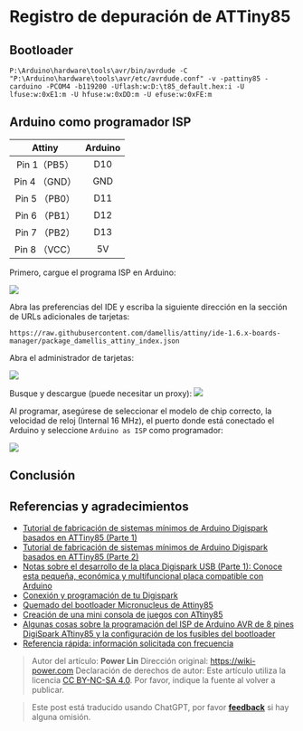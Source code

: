 # Registro de depuración de ATTiny85

## Bootloader

```shell
P:\Arduino\hardware\tools\avr/bin/avrdude -C "P:\Arduino\hardware\tools\avr/etc/avrdude.conf" -v -pattiny85 -carduino -PCOM4 -b119200 -Uflash:w:D:\t85_default.hex:i -U lfuse:w:0xE1:m -U hfuse:w:0xDD:m -U efuse:w:0xFE:m
```

## Arduino como programador ISP

|    Attiny     | Arduino |
| :-----------: | :-----: |
| Pin 1（PB5）  |   D10   |
| Pin 4 （GND） |   GND   |
| Pin 5 （PB0） |   D11   |
| Pin 6 （PB1） |   D12   |
| Pin 7 （PB2） |   D13   |
| Pin 8 （VCC） |   5V    |

Primero, cargue el programa ISP en Arduino:

![](https://wiki-media-1253965369.cos.ap-guangzhou.myqcloud.com/img/20200426144425.png)

Abra las preferencias del IDE y escriba la siguiente dirección en la sección de URLs adicionales de tarjetas:

```
https://raw.githubusercontent.com/damellis/attiny/ide-1.6.x-boards-manager/package_damellis_attiny_index.json
```

Abra el administrador de tarjetas:

![](https://wiki-media-1253965369.cos.ap-guangzhou.myqcloud.com/img/20200426144642.png)

Busque y descargue (puede necesitar un proxy):
![](https://wiki-media-1253965369.cos.ap-guangzhou.myqcloud.com/img/20200426144732.png)

Al programar, asegúrese de seleccionar el modelo de chip correcto, la velocidad de reloj (Internal 16 MHz), el puerto donde está conectado el Arduino y seleccione `Arduino as ISP` como programador:

![](https://wiki-media-1253965369.cos.ap-guangzhou.myqcloud.com/img/20200426144834.png)

## Conclusión

## Referencias y agradecimientos

- [Tutorial de fabricación de sistemas mínimos de Arduino Digispark basados en ATTiny85 (Parte 1)](https://blog.csdn.net/Argon_Ghost/article/details/103637870?depth_1-utm_source=distribute.pc_relevant.none-task-blog-BlogCommendFromBaidu-4&utm_source=distribute.pc_relevant.none-task-blog-BlogCommendFromBaidu-4)
- [Tutorial de fabricación de sistemas mínimos de Arduino Digispark basados en ATTiny85 (Parte 2)](https://blog.csdn.net/Argon_Ghost/article/details/103859931)
- [Notas sobre el desarrollo de la placa Digispark USB (Parte 1): Conoce esta pequeña, económica y multifuncional placa compatible con Arduino](https://zhuanlan.zhihu.com/p/73336394)
- [Conexión y programación de tu Digispark](http://digistump.com/wiki/digispark/tutorials/connecting)
- [Quemado del bootloader Micronucleus de Attiny85](http://iremo-tw.blogspot.com/2018/03/attiny85-micronucleus-bootloader.html)
- [Creación de una mini consola de juegos con ATtiny85](https://www.jianshu.com/p/55e86b4e0194)
- [Algunas cosas sobre la programación del ISP de Arduino AVR de 8 pines DigiSpark ATtiny85 y la configuración de los fusibles del bootloader](http://blog.sina.com.cn/s/blog_6566538d0102w6qk.html)
- [Referencia rápida: información solicitada con frecuencia](http://digistump.com/wiki/digispark/quickref)

> Autor del artículo: **Power Lin**
> Dirección original: <https://wiki-power.com>
> Declaración de derechos de autor: Este artículo utiliza la licencia [CC BY-NC-SA 4.0](https://creativecommons.org/licenses/by/4.0/deed.zh). Por favor, indique la fuente al volver a publicar.

> Este post está traducido usando ChatGPT, por favor [**feedback**](https://github.com/linyuxuanlin/Wiki_MkDocs/issues/new) si hay alguna omisión.
